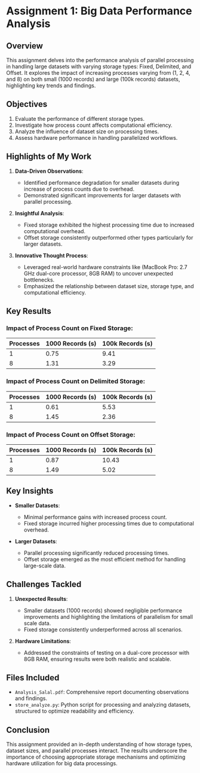 
# Assignment 1: Big Data Performance Analysis

## Overview
This assignment delves into the performance analysis of parallel processing in handling large datasets with varying storage types: Fixed, Delimited, and Offset. It explores the impact of increasing processes varying from (1, 2, 4, and 8) on both small (1000 records) and large (100k records) datasets, highlighting key trends and findings.

## Objectives
1. Evaluate the performance of different storage types.
2. Investigate how process count affects computational efficiency.
3. Analyze the influence of dataset size on processing times.
4. Assess hardware performance in handling parallelized workflows.

## Highlights of My Work
1. **Data-Driven Observations**:
   - Identified performance degradation for smaller datasets during increase of process counts due to overhead.
   - Demonstrated significant improvements for larger datasets with parallel processing.

2. **Insightful Analysis**:
   - Fixed storage exhibited the highest processing time due to increased computational overhead.
   - Offset storage consistently outperformed other types particularly for larger datasets.

3. **Innovative Thought Process**:
   - Leveraged real-world hardware constraints like (MacBook Pro: 2.7 GHz dual-core processor, 8GB RAM) to uncover unexpected bottlenecks.
   - Emphasized the relationship between dataset size, storage type, and computational efficiency.

## Key Results
### **Impact of Process Count on Fixed Storage**:
| Processes | 1000 Records (s) | 100k Records (s) |
|-----------|------------------|------------------|
| 1         | 0.75             | 9.41             |
| 8         | 1.31             | 3.29             |

### **Impact of Process Count on Delimited Storage**:
| Processes | 1000 Records (s) | 100k Records (s) |
|-----------|------------------|------------------|
| 1         | 0.61             | 5.53             |
| 8         | 1.45             | 2.36             |

### **Impact of Process Count on Offset Storage**:
| Processes | 1000 Records (s) | 100k Records (s) |
|-----------|------------------|------------------|
| 1         | 0.87             | 10.43            |
| 8         | 1.49             | 5.02             |

## Key Insights
- **Smaller Datasets**:
  - Minimal performance gains with increased process count.
  - Fixed storage incurred higher processing times due to computational overhead.

- **Larger Datasets**:
  - Parallel processing significantly reduced processing times.
  - Offset storage emerged as the most efficient method for handling large-scale data.

## Challenges Tackled
1. **Unexpected Results**:
   - Smaller datasets (1000 records) showed negligible performance improvements and highlighting the limitations of parallelism for small scale data.
   - Fixed storage consistently underperformed across all scenarios.

2. **Hardware Limitations**:
   - Addressed the constraints of testing on a dual-core processor with 8GB RAM, ensuring results were both realistic and scalable.

## Files Included
- `Analysis_Salal.pdf`: Comprehensive report documenting observations and findings.
- `store_analyze.py`: Python script for processing and analyzing datasets, structured to optimize readability and efficiency.

## Conclusion
This assignment provided an in-depth understanding of how storage types, dataset sizes, and parallel processes interact. The results underscore the importance of choosing appropriate storage mechanisms and optimizing hardware utilization for big data processings.
